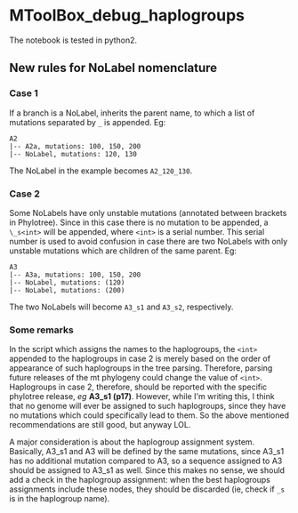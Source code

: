 # MToolBox_debug_haplogroups

The notebook is tested in python2.

## New rules for NoLabel nomenclature

### Case 1

If a branch is a NoLabel, inherits the parent name, to which a list of mutations separated by `_` is appended. Eg:

```
A2
|-- A2a, mutations: 100, 150, 200
|-- NoLabel, mutations: 120, 130
```

The NoLabel in the example becomes `A2_120_130`.

### Case 2

Some NoLabels have only unstable mutations (annotated between brackets in Phylotree). Since in this case there is no mutation to be appended, a `\_s<int>` will be appended, where `<int>` is a serial number. This serial number is used to avoid confusion in case there are two NoLabels with only unstable mutations which are children of the same parent. Eg:

```
A3
|-- A3a, mutations: 100, 150, 200
|-- NoLabel, mutations: (120)
|-- NoLabel, mutations: (200)
```

The two NoLabels will become `A3_s1` and `A3_s2`, respectively.

### Some remarks

In the script which assigns the names to the haplogroups, the `<int>` appended to the haplogroups in case 2 is merely based on the order of appearance of such haplogroups in the tree parsing. Therefore, parsing future releases of the mt phylogeny could change the value of `<int>`. Haplogroups in case 2, therefore, should be reported with the specific phylotree release, _eg_ **A3_s1 (p17)**. However, while I'm writing this, I think that no genome will ever be assigned to such haplogroups, since they have no mutations which could specifically lead to them. So the above mentioned recommendations are still good, but anyway LOL.  

A major consideration is about the haplogroup assignment system. Basically, A3_s1 and A3 will be defined by the same mutations, since A3_s1 has no additional mutation compared to A3, so a sequence assigned to A3 should be assigned to A3_s1 as well. Since this makes no sense, we should add a check in the haplogroup assignment: when the best haplogroups assignments include these nodes, they should be discarded (ie, check if `_s` is in the haplogroup name).